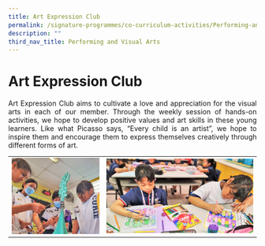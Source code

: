 ```yaml
---
title: Art Expression Club
permalink: /signature-programmes/co-curriculum-activities/Performing-and-Visual-Arts/visual-and-art-expression/
description: ""
third_nav_title: Performing and Visual Arts
---
```

# Art Expression Club
<p align="Justify">Art Expression Club aims to cultivate a love and appreciation for the visual arts in each of our member. Through the weekly session of hands-on activities, we hope to develop positive values and art skills in these young learners. Like what Picasso says, “Every child is an artist”, we hope to inspire them and encourage them to express themselves creatively through different forms of art.</p>

<table width="100%"><tbody>
<tr><td style="width:35%"><img src="/images/OurCurriculum/cca09.jpg" style="width:100%">
</td>
<td style="width:57%" ><img src="/images/OurCurriculum/cca10.jpg" style="width:100%"></td>
</tr></tbody></table>
